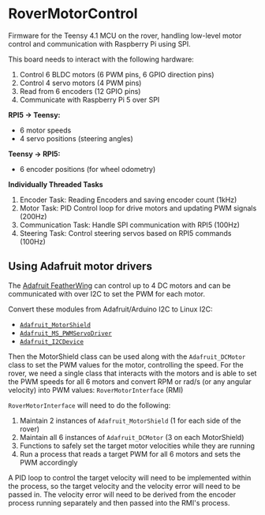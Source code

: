 # RoverMotorControl
Firmware for the Teensy 4.1 MCU on the rover, handling low-level motor control and communication with Raspberry Pi using SPI.

This board needs to interact with the following hardware:
1. Control 6 BLDC motors (6 PWM pins, 6 GPIO direction pins)
2. Control 4 servo motors (4 PWM pins)
3. Read from 6 encoders (12 GPIO pins)
4. Communicate with Raspberry Pi 5 over SPI

**RPI5 -> Teensy:**
- 6 motor speeds
- 4 servo positions (steering angles)

**Teensy -> RPI5:**
- 6 encoder positions (for wheel odometry)

**Individually Threaded Tasks**
1. Encoder Task: Reading Encoders and saving encoder count (1kHz)
2. Motor Task: PID Control loop for drive motors and updating PWM signals (200Hz)
3. Communication Task: Handle SPI communication with RPI5 (100Hz)
4. Steering Task: Control steering servos based on RPI5 commands (100Hz)


## Using Adafruit motor drivers
The [Adafruit FeatherWing](https://www.adafruit.com/product/2927) can control up to 4 DC motors and can be communicated with over I2C to set the PWM for each motor. 

Convert these modules from Adafruit/Arduino I2C to Linux I2C:
- [`Adafruit_MotorShield`](https://github.com/adafruit/Adafruit_Motor_Shield_V2_Library/blob/master/Adafruit_MotorShield.h)
- [`Adafruit_MS_PWMServoDriver`](https://github.com/adafruit/Adafruit_Motor_Shield_V2_Library/blob/master/utility/Adafruit_MS_PWMServoDriver.h)
- [`Adafruit_I2CDevice`](https://github.com/adafruit/Adafruit_BusIO/blob/master/Adafruit_I2CDevice.h)

Then the MotorShield class can be used along with the `Adafruit_DCMotor` class to set the PWM values for the motor, controlling the speed. For the rover, we need a single class that interacts with the motors and is able to set the PWM speeds for all 6 motors and convert RPM or rad/s (or any angular velocity) into PWM values: `RoverMotorInterface` (RMI)

`RoverMotorInterface` will need to do the following:
1. Maintain 2 instances of `Adafruit_MotorShield` (1 for each side of the rover)
2. Maintain all 6 instances of `Adafruit_DCMotor` (3 on each MotorShield)
3. Functions to safely set the target motor velocities while they are running
4. Run a process that reads a target PWM for all 6 motors and sets the PWM accordingly

A PID loop to control the target velocity will need to be implemented within the process, so the target velocity and the velocity error will need to be passed in. The velocity error will need to be derived from the encoder process running separately and then passed into the RMI's process.
